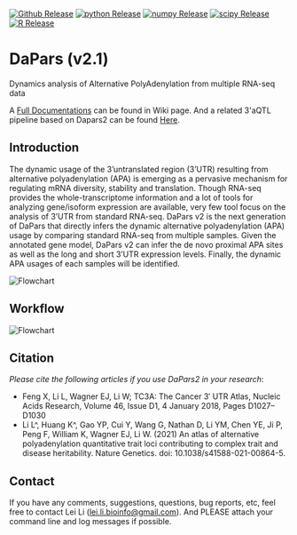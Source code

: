 [![Github Release](https://img.shields.io/badge/release-v2.1-brightgreen)](https://github.com/3UTR/DaPars2)
[![python Release](https://img.shields.io/badge/python-3.8-brightgreen)](https://www.python.org/downloads/)
[![numpy Release](https://img.shields.io/badge/numpy-1.22-brightgreen)](https://numpy.org/)
[![scipy Release](https://img.shields.io/badge/numpy-1.80-brightgreen)](https://scipy.org/)
[![R Release](https://img.shields.io/badge/R-3.6.3-brightgreen)](https://cran.r-project.org/)

# DaPars (v2.1)

Dynamics analysis of Alternative PolyAdenylation from multiple RNA-seq data

A [Full Documentations](https://github.com/3UTR/DaPars2/wiki) can be found in Wiki page. And a related 3'aQTL pipeline based on Dapars2 can be found [Here](https://github.com/Xu-Dong/3aQTL_pipe).

## Introduction

The dynamic usage of the 3’untranslated region (3’UTR) resulting from alternative polyadenylation (APA) is emerging as a pervasive mechanism for regulating mRNA diversity, stability and translation. Though RNA-seq provides the whole-transcriptome information and a lot of tools for analyzing gene/isoform expression are available, very few tool focus on the analysis of 3’UTR from standard RNA-seq. DaPars v2 is the next generation of DaPars that directly infers the dynamic alternative polyadenylation (APA) usage by comparing standard RNA-seq from multiple samples. Given the annotated gene model, DaPars v2 can infer the de novo proximal APA sites as well as the long and short 3’UTR expression levels. Finally, the dynamic APA usages of each samples will be identified.

![Flowchart](https://farm8.staticflickr.com/7814/46170216185_6e5eb332fb.jpg) 

## Workflow

![Flowchart](https://farm8.staticflickr.com/65535/51154541918_8a63879ed1_k.jpg)


## Citation

*Please cite the following articles if you use DaPars2 in your research*:
* Feng X, Li L, Wagner EJ, Li W; TC3A: The Cancer 3′ UTR Atlas, Nucleic Acids Research, Volume 46, Issue D1, 4 January 2018, Pages D1027–D1030
* Li L^, Huang K^, Gao YP, Cui Y, Wang G, Nathan D, Li YM, Chen YE, Ji P, Peng F, William K, Wagner EJ, Li W. (2021) An atlas of alternative polyadenylation quantitative trait loci contributing to complex trait and disease heritability. Nature Genetics. doi: 10.1038/s41588-021-00864-5. 



## Contact

If you have any comments, suggestions, questions, bug reports, etc, feel free to contact Lei Li (lei.li.bioinfo@gmail.com). And PLEASE attach your command line and log messages if possible.


